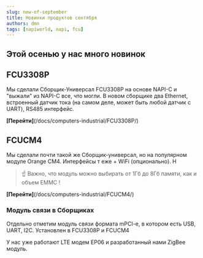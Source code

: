```yaml
---
slug: new-of-september
title: Новинки продуктов сентября
authors: dmn
tags: [napiworld, napi, fcu]
---
```


## Этой осенью у нас много новинок

## FCU3308P

Мы сделали Сборщик-Универсал FCU3308P на основе NAPI-C и "выжали" из NAPI-C все, что могли. В новом сборщике два Ethernet,
встроенный датчик тока (на самом деле, может быть любой датчик с UART), RS485 интерфейс.

**[Перейти]**(/docs/computers-industrial/FCU3308P/)

## FCUCM4

Мы сделали почти такой же Сборщик-универсал, но на популярном модуле Оrange CM4. Интерфейсы т еже + WiFi (опционально). Н

>:point_up: Важно, что модуль можно выбирать от 1Гб до 8Гб памяти, как и объем EMMC !

**[Перейти]**(/docs/computers-industrial/FCUCM4/)

### Модуль связи в Сборщиках

Отдельно отметим модуль связи формата mPCI-e, в котором есть USB, UART, I2C. Установлен в FCU3308P и FCUCM4

У нас уже работают LTE модем EP06 и разработанный нами ZigBee модуль.
